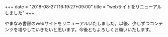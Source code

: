 +++
date = "2018-08-27T16:19:27+09:00"
title = "webサイトをリニューアルしました"
+++

やまなみ書房のwebサイトをリニューアルいたしました。以後、少しずつコンテンツを増やしていきたいと思います。今後ともよろしくお願いいたします。
